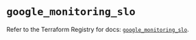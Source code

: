# `google_monitoring_slo`

Refer to the Terraform Registry for docs: [`google_monitoring_slo`](https://registry.terraform.io/providers/hashicorp/google-beta/5.19.0/docs/resources/google_monitoring_slo).
